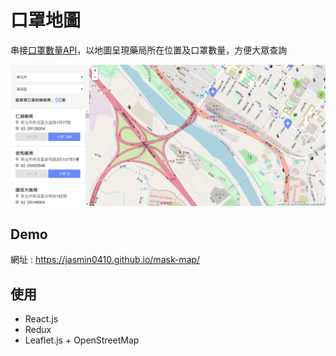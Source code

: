 
# 口罩地圖
串接[口罩數量API](https://raw.githubusercontent.com/kiang/pharmacies/master/json/points.json?fbclid=IwAR0oowBRjj1goAMqtnugBiXMTMY8OCl14TGmgt3YDJi9w5BXs4VsfZQ9mDI)，以地圖呈現藥局所在位置及口罩數量，方便大眾查詢

![image](https://github.com/Jasmin0410/mask-map/blob/master/mask-map.PNG)

## Demo
網址 : <https://jasmin0410.github.io/mask-map/>


## 使用
* React.js
* Redux
* Leaflet.js + OpenStreetMap

